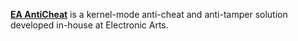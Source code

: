 [**EA AntiCheat**](https://www.ea.com/security/news/eaac-deep-dive) is a kernel-mode anti-cheat and anti-tamper solution developed in-house at Electronic Arts. 